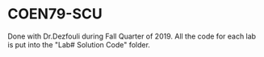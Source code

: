 # COEN79-SCU
Done with Dr.Dezfouli during Fall Quarter of 2019. All the code for each lab is put into the "Lab# Solution Code" folder.
